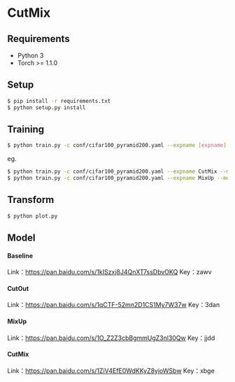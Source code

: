 # CutMix

## Requirements

- Python 3
- Torch >= 1.1.0

## Setup

```bash
$ pip install -r requirements.txt
$ python setup.py install
```

## Training

```bash
$ python train.py -c conf/cifar100_pyramid200.yaml --expname [expname] --mode [mode] --tensorboard
```

eg. 

```bash
$ python train.py -c conf/cifar100_pyramid200.yaml --expname CutMix --mode CutMix --tensorboard
$ python train.py -c conf/cifar100_pyramid200.yaml --expname MixUp --mode CutOut --tensorboard
```

## Transform

```bash
$ python plot.py
```

## Model

#### Baseline

Link：https://pan.baidu.com/s/1kISzxj8J4QnXT7ssDbvOKQ 
Key：zawv 

#### CutOut

Link：https://pan.baidu.com/s/1qCTF-52mn2D1CS1My7W37w 
Key：3dan 

#### MixUp

Link：https://pan.baidu.com/s/1O_Z2Z3cbBgmmUgZ3nl30Qw 
Key：jjdd

#### CutMix

Link：https://pan.baidu.com/s/1ZiV4EfE0WdKKyZ8yjoWSbw 
Key：xbge 
